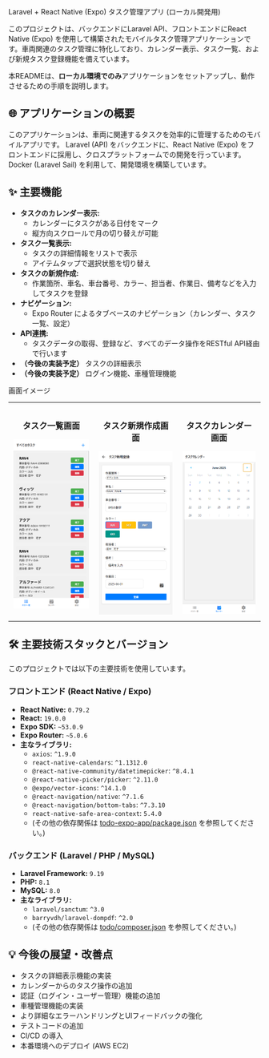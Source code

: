  Laravel + React Native (Expo) タスク管理アプリ (ローカル開発用)

このプロジェクトは、バックエンドにLaravel API、フロントエンドにReact Native (Expo) を使用して構築されたモバイルタスク管理アプリケーションです。車両関連のタスク管理に特化しており、カレンダー表示、タスク一覧、および新規タスク登録機能を備えています。

本READMEは、**ローカル環境でのみ**アプリケーションをセットアップし、動作させるための手順を説明します。

## 🌐 アプリケーションの概要

このアプリケーションは、車両に関連するタスクを効率的に管理するためのモバイルアプリです。
Laravel (API) をバックエンドに、React Native (Expo) をフロントエンドに採用し、クロスプラットフォームでの開発を行っています。
Docker (Laravel Sail) を利用して、開発環境を構築しています。

## ✨ 主要機能

* **タスクのカレンダー表示:**
    * カレンダーにタスクがある日付をマーク
    * 縦方向スクロールで月の切り替えが可能
* **タスク一覧表示:**
    * タスクの詳細情報をリストで表示
    * アイテムタップで選択状態を切り替え
* **タスクの新規作成:**
    * 作業箇所、車名、車台番号、カラー、担当者、作業日、備考などを入力してタスクを登録
* **ナビゲーション:**
    * Expo Router によるタブベースのナビゲーション（カレンダー、タスク一覧、設定）
* **API連携:**
    * タスクデータの取得、登録など、すべてのデータ操作をRESTful API経由で行います
* **（今後の実装予定）** タスクの詳細表示
* **（今後の実装予定）** ログイン機能、車種管理機能

画面イメージ
<table style="width:100%; border-collapse: collapse;">
  <tr>
    <td style="width:34%; text-align:center; vertical-align:top; padding:10px;">
      <h3>タスク一覧画面</h3>
      <img src="images/screenshot-tasklist.png" alt="タスク一覧画面" title="タスク一覧のスクリーンショット" width="100%" />
    </td>
    <td style="width:33%; text-align:center; vertical-align:top; padding:10px;">
      <h3>タスク新規作成画面</h3>
      <img src="images/screenshot-createtask.png" alt="タスク作成フォーム" title="タスク作成フォームのスクリーンショット" width="100%" />
    </td>
    <td style="width:33%; text-align:center; vertical-align:top; padding:10px;">
      <h3>タスクカレンダー画面</h3>
      <img src="images/screenshot-calendar.png" alt="タスクカレンダー画面" title="タスクカレンダーのスクリーンショット" width="100%" />
    </td>
  </tr>
</table>

## 🛠️ 主要技術スタックとバージョン

このプロジェクトでは以下の主要技術を使用しています。

### フロントエンド (React Native / Expo)

* **React Native:** `0.79.2`
* **React:** `19.0.0`
* **Expo SDK:** `~53.0.9`
* **Expo Router:** `~5.0.6`
* **主なライブラリ:**
    * `axios`: `^1.9.0`
    * `react-native-calendars`: `^1.1312.0`
    * `@react-native-community/datetimepicker`: `^8.4.1`
    * `@react-native-picker/picker`: `^2.11.0`
    * `@expo/vector-icons`: `^14.1.0`
    * `@react-navigation/native`: `^7.1.6`
    * `@react-navigation/bottom-tabs`: `^7.3.10`
    * `react-native-safe-area-context`: `5.4.0`
    * (その他の依存関係は [todo-expo-app/package.json](https://github.com/motoki0805/todo-expo-app/blob/main/package.json) を参照してください。)

### バックエンド (Laravel / PHP / MySQL)

* **Laravel Framework:** `9.19`
* **PHP:** `8.1` 
* **MySQL:** `8.0`
* **主なライブラリ:**
    * `laravel/sanctum`: `^3.0`
    * `barryvdh/laravel-dompdf`: `^2.0`
    * (その他の依存関係は [todo/composer.json](https://github.com/motoki0805/todo/blob/main/composer.json) を参照してください。)

## 💡 今後の展望・改善点

* タスクの詳細表示機能の実装
* カレンダーからのタスク操作の追加
* 認証（ログイン・ユーザー管理）機能の追加
* 車種管理機能の実装
* より詳細なエラーハンドリングとUIフィードバックの強化
* テストコードの追加
* CI/CD の導入
* 本番環境へのデプロイ (AWS EC2)
